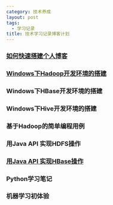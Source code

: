```yaml
---
category: 技术养成
layout: post
tags:
  - 学习记录
title: 技术学习记录博客计划
---
```


### [如何快速搭建个人博客](https://jellypoker.github.io//技术养成/2018/07/24/bulid-blog)
### [Windows下Hadoop开发环境的搭建](https://jellypoker.github.io/技术养成/2018/07/25/the-post-2552)
### Windows下HBase开发环境的搭建
### Windows下Hive开发环境的搭建
### 基于Hadoop的简单编程用例
### 用Java API 实现HDFS操作
### [用Java API 实现HBase操作](https://jellypoker.github.io/技术养成/2018/08/20/the-post-7253)
### Python学习笔记
### 机器学习初体验

